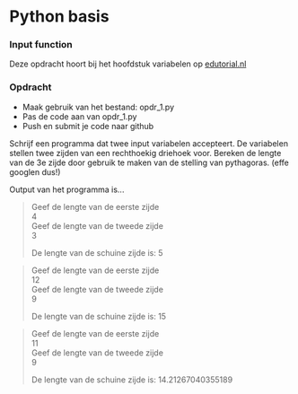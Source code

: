 # Python basis

### Input function
Deze opdracht hoort bij het hoofdstuk variabelen op [edutorial.nl](https://www.edutorial.nl)

### Opdracht

* Maak gebruik van het bestand: opdr_1.py
* Pas de code aan van opdr_1.py
* Push en submit je code naar github

Schrijf een programma dat twee input variabelen accepteert. De variabelen stellen twee zijden van een rechthoekig driehoek voor. Bereken de lengte van de 3e zijde door gebruik te maken van de stelling van pythagoras. (effe googlen dus!)

Output van het programma is...

> Geef de lengte van de eerste zijde  
> 4  
> Geef de lengte van de tweede zijde  
> 3  
> 
> De lengte van de schuine zijde is: 5


> Geef de lengte van de eerste zijde  
> 12  
> Geef de lengte van de tweede zijde  
> 9  
> 
> De lengte van de schuine zijde is: 15

> Geef de lengte van de eerste zijde  
> 11  
> Geef de lengte van de tweede zijde  
> 9  
> 
> De lengte van de schuine zijde is: 14.21267040355189